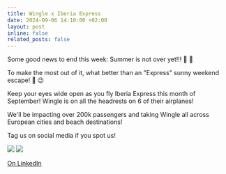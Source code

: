 ```yaml
---
title: Wingle x Iberia Express
date: 2024-09-06 14:10:00 +02:00
layout: post
inline: false
related_posts: false
---
```


Some good news to end this week: Summer is not over yet!!! 📢 🙌 

To make the most out of it, what better than an "Express" sunny weekend escape! 🛫 😉 

Keep your eyes wide open as you fly Iberia Express this month of September! Wingle is on all the headrests on 6 of their airplanes! 

We'll be impacting over 200k passengers and taking Wingle all across European cities and beach destinations!

Tag us on social media if you spot us!

![](https://media.licdn.com/dms/image/v2/D4D22AQFfHBZe0B4OyA/feedshare-shrink_2048_1536/feedshare-shrink_2048_1536/0/1725629833548?e=1740614400&v=beta&t=G6s16xpjeTZuG6UWpe1OxCOk2omjdhKDN21Yj3cqZfk)
![](https://media.licdn.com/dms/image/v2/D4D22AQGygaYY4X_70Q/feedshare-shrink_1280/feedshare-shrink_1280/0/1725629832867?e=1740614400&v=beta&t=UpjblMMh9bz6y0AuZzLYWxttzVMXYwkVlVJG3k2EVrs)

[On LinkedIn](https://www.linkedin.com/posts/lets-wingle_some-good-news-to-end-this-week-summer-is-activity-7237816120504680448-MoWt/?utm_source=share&utm_medium=member_desktop)